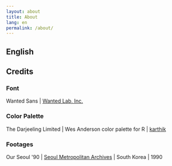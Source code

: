 ```yaml
---
layout: about
title: About
lang: en
permalink: /about/
---
```

## English

## Credits
### Font
Wanted Sans | 
[Wanted Lab, Inc.](https://github.com/wanteddev/wanted-sans/blob/HEAD/packages/wanted-sans/README-EN.md)
### Color Palette
The Darjeeling Limited | Wes Anderson color palette for R | 
[karthik](https://github.com/karthik/wesanderson/)
### Footages
Our Seoul '90 | 
[Seoul Metropolitan Archives](https://archives.seoul.go.kr/)
| South Korea | 1990
